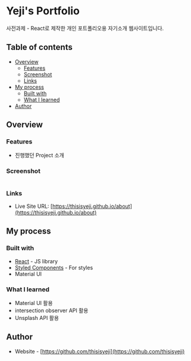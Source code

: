 # Yeji's Portfolio

사전과제 - React로 제작한 개인 포트폴리오용 자기소개 웹사이트입니다.

## Table of contents

- [Overview](#overview)
  - [Features](#features)
  - [Screenshot](#screenshot)
  - [Links](#links)
- [My process](#my-process)
  - [Built with](#built-with)
  - [What I learned](#what-i-learned)
- [Author](#author)

## Overview

### Features

- 진행했던 Project 소개

### Screenshot

![]()

### Links

- Live Site URL: [https://thisisyeji.github.io/about](https://thisisyeji.github.io/about)

## My process

### Built with

- [React](https://reactjs.org/) - JS library
- [Styled Components](https://styled-components.com/) - For styles
- Material UI

### What I learned

- Material UI 활용
- intersection observer API 활용
- Unsplash API 활용

## Author

- Website - [https://github.com/thisisyeji](https://github.com/thisisyeji)
